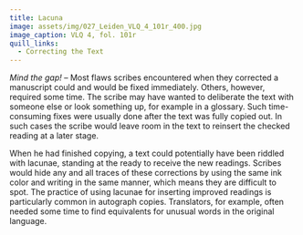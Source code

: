 ```yaml
---
title: Lacuna
image: assets/img/027_Leiden_VLQ_4_101r_400.jpg
image_caption: VLQ 4, fol. 101r
quill_links:
  - Correcting the Text
---
```


*Mind the gap!* –
Most flaws scribes encountered when they corrected a manuscript could
and would be fixed immediately. Others, however, required some time. The
scribe may have wanted to deliberate the text with someone else or look
something up, for example in a glossary. Such time-consuming fixes were
usually done after the text was fully copied out. In such cases the
scribe would leave room in the text to reinsert the checked reading at a
later stage.

When he had finished copying, a text could potentially have been riddled
with lacunae, standing at the ready to receive the new readings. Scribes
would hide any and all traces of these corrections by using the same ink
color and writing in the same manner, which means they are difficult to
spot. The practice of using lacunae for inserting improved readings is
particularly common in autograph copies. Translators, for example, often
needed some time to find equivalents for unusual words in the original
language.
